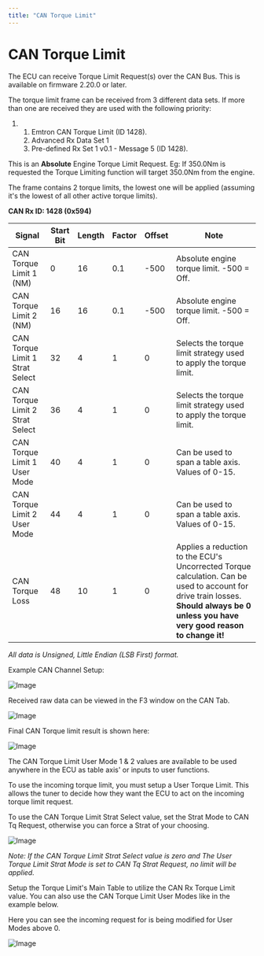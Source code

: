 ```yaml
---
title: "CAN Torque Limit"
---
```


# CAN Torque Limit


The ECU can receive Torque Limit Request(s) over the CAN Bus. This is available on firmware 2.20.0 or later.


The torque limit frame can be received from 3 different data sets. If more than one are received they are used with the following priority:

1. &nbsp;
   1. Emtron CAN Torque Limit (ID 1428).
   1. Advanced Rx Data Set 1
   1. Pre-defined Rx Set 1 v0.1 - Message 5 (ID 1428).


This is an **Absolute** Engine Torque Limit Request. Eg: If 350.0Nm is requested the Torque Limiting function will target 350.0Nm from the engine.


The frame contains 2 torque limits, the lowest one will be applied (assuming it's the lowest of all other active torque limits).


**CAN Rx ID: 1428 (0x594)**

| **Signal**                      | **Start Bit** | **Length** | **Factor** | **Offset** | **Note**                                                                                                                                                                                     |
| ------------------------------- | ------------- | ---------- | ---------- | ---------- | -------------------------------------------------------------------------------------------------------------------------------------------------------------------------------------------- |
| CAN Torque Limit 1 (NM)         | &#48;         | &#49;6     | &#48;.1    | \-500      | Absolute engine torque limit. -500 = Off.                                                                                                                                                    |
| CAN Torque Limit 2 (NM)         | &#49;6        | &#49;6     | &#48;.1    | \-500      | Absolute engine torque limit. -500 = Off.                                                                                                                                                    |
| CAN Torque Limit 1 Strat Select | &#51;2        | &#52;      | &#49;      | &#48;      | Selects the torque limit strategy used to apply the torque limit.                                                                                                                            |
| CAN Torque Limit 2 Strat Select | &#51;6        | &#52;      | &#49;      | &#48;      | Selects the torque limit strategy used to apply the torque limit.                                                                                                                            |
| CAN Torque Limit 1 User Mode    | &#52;0        | &#52;      | &#49;      | &#48;      | Can be used to span a table axis. Values of 0-15.                                                                                                                                            |
| CAN Torque Limit 2 User Mode    | &#52;4        | &#52;      | &#49;      | &#48;      | Can be used to span a table axis. Values of 0-15.                                                                                                                                            |
| CAN Torque Loss                 | &#52;8        | &#49;0     | &#49;      | &#48;      | Applies a reduction to the ECU's Uncorrected Torque calculation. Can be used to account for drive train losses.&nbsp; **Should always be 0 unless you have very good reason to change it\!** |


*All data is Unsigned, Little Endian (LSB First) format.*



Example CAN Channel Setup:

![Image](</lib/NewItem996.png>)



Received raw data can be viewed in the F3 window on the CAN Tab.

![Image](</lib/NewItem997.png>)



Final CAN Torque limit result is shown here:

![Image](</lib/NewItem998.png>)


The CAN Torque Limit User Mode 1 \& 2 values are available to be used anywhere in the ECU as table axis' or inputs to user functions.



To use the incoming torque limit, you must setup a User Torque Limit. This allows the tuner to decide how they want the ECU to act on the incoming torque limit request.

To use the CAN Torque Limit Strat Select value, set the Strat Mode to CAN Tq Request, otherwise you can force a Strat of your choosing.

![Image](</lib/NewItem999.png>)

*Note: If the CAN Torque Limit Strat Select value is zero and The User Torque Limit Strat Mode is set to CAN Tq Strat Request, no limit will be applied.*


Setup the Torque Limit's Main Table to utilize the CAN Rx Torque Limit value. You can also use the CAN Torque Limit User Modes like in the example below.

Here you can see the incoming request for is being modified for User Modes above 0.

![Image](</lib/NewItem1000.png>)

